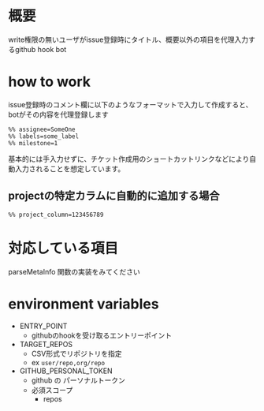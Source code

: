# 概要
write権限の無いユーザがissue登録時にタイトル、概要以外の項目を代理入力するgithub hook bot

# how to work
issue登録時のコメント欄に以下のようなフォーマットで入力して作成すると、botがその内容を代理登録します
```
%% assignee=SomeOne
%% labels=some_label
%% milestone=1
```

基本的には手入力せずに、チケット作成用のショートカットリンクなどにより自動入力されることを想定しています。

## projectの特定カラムに自動的に追加する場合
```
%% project_column=123456789
```

# 対応している項目
parseMetaInfo 関数の実装をみてください

# environment variables
- ENTRY_POINT
  - githubのhookを受け取るエントリーポイント
- TARGET_REPOS
  - CSV形式でリポジトリを指定
  - ex `user/repo,org/repo`
- GITHUB_PERSONAL_TOKEN
  - github の パーソナルトークン
  - 必須スコープ
    - repos
